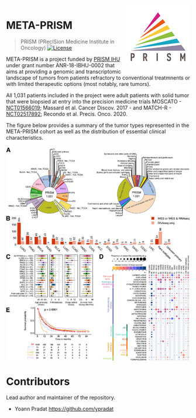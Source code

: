 <img src="img/logo_prism.png" align="right" />

# META-PRISM
> PRISM (PRecISion Medicine Institute in Oncology)
[![License](https://img.shields.io/badge/License-BSD_3--Clause-blue.svg)](https://opensource.org/licenses/BSD-3-Clause)

META-PRISM is a project funded by [PRISM IHU](https://www.gustaveroussy.fr/fr/prism-ifi) under grant number
ANR-18-IBHU-0002 that aims at providing a genomic and transcriptomic landscape of tumors from patients refractory to
conventional treatmnents or with limited therapeutic
options (most notably, rare tumors).

All 1,031 patients included in the project were adult patients with solid tumor that were biopsied at entry into
the precision medicine trials MOSCATO - [NCT01566019](https://clinicaltrials.gov/ct2/show/NCT01566019); Massard et al.
Cancer Discov. 2017 - and MATCH-R - [NCT02517892](https://clinicaltrials.gov/ct2/show/NCT02517892); Recondo et al.
Precis. Onco. 2020.

The figure below provides a summary of the tumor types represented in the META-PRISM cohort as well as the distribution
of essential clinical characteristics.

<img src="img/F1.jpg" align="middle" />

# Contributors

Lead author and maintainer of the repository.
- Yoann Pradat <https://github.com/ypradat>
